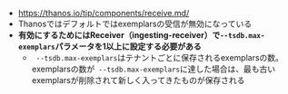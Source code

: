 - https://thanos.io/tip/components/receive.md/
- Thanosではデフォルトではexemplarsの受信が無効になっている
- **有効にするためにはReceiver（ingesting-receiver）で`--tsdb.max-exemplars`パラメータを1以上に設定する必要がある**
  - ` --tsdb.max-exemplars`はテナントごとに保存されるexemplarsの数。exemplarsの数が` --tsdb.max-exemplars`に達した場合は、最も古いexemplarsが削除されて新しく入ってきたものが保存される